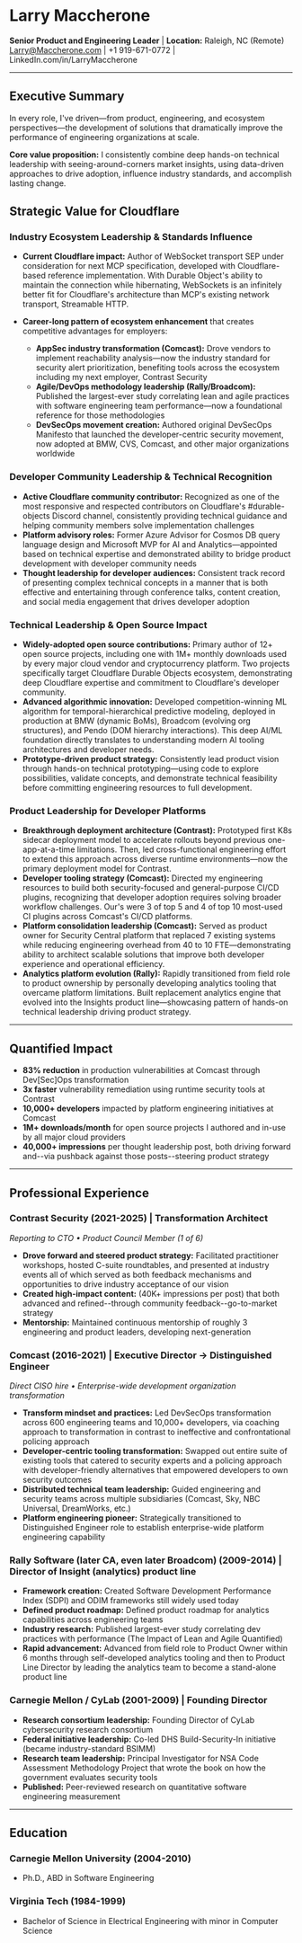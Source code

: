 # Larry Maccherone
**Senior Product and Engineering Leader** | **Location:** Raleigh, NC (Remote)  
Larry@Maccherone.com | +1 919-671-0772 | LinkedIn.com/in/LarryMaccherone

---

## Executive Summary

In every role, I've driven—from product, engineering, and ecosystem perspectives—the development of solutions that dramatically improve the performance of engineering organizations at scale.

**Core value proposition:** I consistently combine deep hands-on technical leadership with seeing-around-corners market insights, using data-driven approaches to drive adoption, influence industry standards, and accomplish lasting change.

## Strategic Value for Cloudflare

### Industry Ecosystem Leadership & Standards Influence

- **Current Cloudflare impact:** Author of WebSocket transport SEP under consideration for next MCP specification, developed with Cloudflare-based reference implementation. With Durable Object's ability to maintain the connection while hibernating, WebSockets is an infinitely better fit for Cloudflare's architecture than MCP's existing network transport, Streamable HTTP.

- **Career-long pattern of ecosystem enhancement** that creates competitive advantages for employers:
  - **AppSec industry transformation (Comcast):** Drove vendors to implement reachability analysis—now the industry standard for security alert prioritization, benefiting tools across the ecosystem including my next employer, Contrast Security
  - **Agile/DevOps methodology leadership (Rally/Broadcom):** Published the largest-ever study correlating lean and agile practices with software engineering team performance—now a foundational reference for those methodologies
  - **DevSecOps movement creation:** Authored original DevSecOps Manifesto that launched the developer-centric security movement, now adopted at BMW, CVS, Comcast, and other major organizations worldwide

### Developer Community Leadership & Technical Recognition

- **Active Cloudflare community contributor:** Recognized as one of the most responsive and respected contributors on Cloudflare's #durable-objects Discord channel, consistently providing technical guidance and helping community members solve implementation challenges
- **Platform advisory roles:** Former Azure Advisor for Cosmos DB query language design and Microsoft MVP for AI and Analytics—appointed based on technical expertise and demonstrated ability to bridge product development with developer community needs
- **Thought leadership for developer audiences:** Consistent track record of presenting complex technical concepts in a manner that is both effective and entertaining through conference talks, content creation, and social media engagement that drives developer adoption

### Technical Leadership & Open Source Impact

- **Widely-adopted open source contributions:** Primary author of 12+ open source projects, including one with 1M+ monthly downloads used by every major cloud vendor and cryptocurrency platform. Two projects specifically target Cloudflare Durable Objects ecosystem, demonstrating deep Cloudflare expertise and commitment to Cloudflare's developer community.
- **Advanced algorithmic innovation:** Developed competition-winning ML algorithm for temporal-hierarchical predictive modeling, deployed in production at BMW (dynamic BoMs), Broadcom (evolving org structures), and Pendo (DOM hierarchy interactions). This deep AI/ML foundation directly translates to understanding modern AI tooling architectures and developer needs.
- **Prototype-driven product strategy:** Consistently lead product vision through hands-on technical prototyping—using code to explore possibilities, validate concepts, and demonstrate technical feasibility before committing engineering resources to full development.

### Product Leadership for Developer Platforms

- **Breakthrough deployment architecture (Contrast):** Prototyped first K8s sidecar deployment model to accelerate rollouts beyond previous one-app-at-a-time limitations. Then, led cross-functional engineering effort to extend this approach across diverse runtime environments—now the primary deployment model for Contrast.
- **Developer tooling strategy (Comcast):** Directed my engineering resources to build both security-focused and general-purpose CI/CD plugins, recognizing that developer adoption requires solving broader workflow challenges. Our's were 3 of top 5 and 4 of top 10 most-used CI plugins across Comcast's CI/CD platforms.
- **Platform consolidation leadership (Comcast):** Served as product owner for Security Central platform that replaced 7 existing systems while reducing engineering overhead from 40 to 10 FTE—demonstrating ability to architect scalable solutions that improve both developer experience and operational efficiency.
- **Analytics platform evolution (Rally):** Rapidly transitioned from field role to product ownership by personally developing analytics tooling that overcame platform limitations. Built replacement analytics engine that evolved into the Insights product line—showcasing pattern of hands-on technical leadership driving product strategy.

---

## Quantified Impact

- **83% reduction** in production vulnerabilities at Comcast through Dev[Sec]Ops transformation
- **3x faster** vulnerability remediation using runtime security tools at Contrast
- **10,000+ developers** impacted by platform engineering initiatives at Comcast
- **1M+ downloads/month** for open source projects I authored and in-use by all major cloud providers
- **40,000+ impressions** per thought leadership post, both driving forward and--via pushback against those posts--steering product strategy

---

## Professional Experience

### Contrast Security (2021-2025) | **Transformation Architect**
*Reporting to CTO • Product Council Member (1 of 6)*
- **Drove forward and steered product strategy:** Facilitated practitioner workshops, hosted C-suite roundtables, and presented at industry events all of which served as both feedback mechanisms and opportunities to drive industry acceptance of our vision
- **Created high-impact content:** (40K+ impressions per post) that both advanced and refined--through community feedback--go-to-market strategy
- **Mentorship:** Maintained continuous mentorship of roughly 3 engineering and product leaders, developing next-generation

### Comcast (2016-2021) | **Executive Director → Distinguished Engineer**
*Direct CISO hire • Enterprise-wide development organization transformation*
- **Transform mindset and practices:** Led DevSecOps transformation across 600 engineering teams and 10,000+ developers, via coaching approach to transformation in contrast to ineffective and confrontational policing approach
- **Developer-centric tooling transformation:** Swapped out entire suite of existing tools that catered to security experts and a policing approach with developer-friendly alternatives that empowered developers to own security outcomes
- **Distributed technical team leadership:** Guided engineering and security teams across multiple subsidiaries (Comcast, Sky, NBC Universal, DreamWorks, etc.)
- **Platform engineering pioneer:** Strategically transitioned to Distinguished Engineer role to establish enterprise-wide platform engineering capability

### Rally Software (later CA, even later Broadcom) (2009-2014) | **Director of Insight (analytics) product line**
- **Framework creation:** Created Software Development Performance Index (SDPI) and ODIM frameworks still widely used today
- **Defined product roadmap:** Defined product roadmap for analytics capabilities across engineering teams
- **Industry research:** Published largest-ever study correlating dev practices with performance (The Impact of Lean and Agile Quantified)
- **Rapid advancement:** Advanced from field role to Product Owner within 6 months through self-developed analytics tooling and then to Product Line Director by leading the analytics team to become a stand-alone product line

### Carnegie Mellon / CyLab (2001-2009) | **Founding Director**
- **Research consortium leadership:** Founding Director of CyLab cybersecurity research consortium
- **Federal initiative leadership:** Co-led DHS Build-Security-In initiative (became industry-standard BSIMM)
- **Research team leadership:** Principal Investigator for NSA Code Assessment Methodology Project that wrote the book on how the government evaluates security tools
- **Published:** Peer-reviewed research on quantitative software engineering measurement

---

## Education

### Carnegie Mellon University (2004-2010)
- Ph.D., ABD in Software Engineering

### Virginia Tech (1984-1999)
- Bachelor of Science in Electrical Engineering with minor in Computer Science
